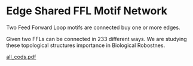 # Edge Shared FFL Motif Network

Two Feed Forward Loop motifs are connected buy one or more edges. 

Given two FFLs can be connected in 233 different ways. We are studying these topological structures importance in Biological Robostnes. 


[all_cods.pdf](plots/all_cods.pdf)
